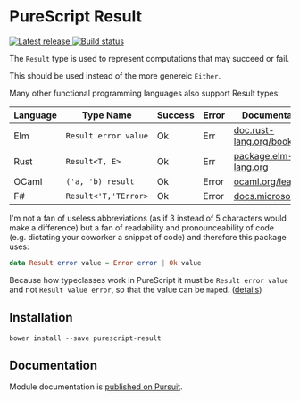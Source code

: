 # PureScript Result

[![Latest release](http://img.shields.io/github/release/adius/purescript-result.svg)
](https://github.com/adius/purescript-result/releases)
[![Build status](https://travis-ci.org/adius/purescript-result.svg?branch=master)
](https://travis-ci.org/adius/purescript-result)

The `Result` type is used to represent computations
that may succeed or fail.

This should be used instead of the more genereic `Either`.

Many other functional programming languages also support Result types:

Language | Type Name            | Success | Error | Documentation
---------|----------------------|---------|-------|--------------
Elm      | `Result error value` | Ok      | Err | [doc.rust-lang.org/book][rust]
Rust     | `Result<T, E>`       | Ok      | Err   | [package.elm-lang.org][elm]
OCaml    | `('a, 'b) result`    | Ok      | Error | [ocaml.org/learn][ocaml]
F#       | `Result<'T,'TError>` | Ok      | Error | [docs.microsoft.com][fsharp]

[rust]: https://doc.rust-lang.org/book/second-edition/ch09-02-recoverable-errors-with-result.html
[elm]: http://package.elm-lang.org/packages/elm-lang/core/latest/Result
[ocaml]: https://ocaml.org/learn/tutorials/error_handling.html#Result-type
[fsharp]: https://docs.microsoft.com/en-us/dotnet/fsharp/language-reference/results


I'm not a fan of useless abbreviations
(as if 3 instead of 5 characters would make a difference) but
a fan of readability and pronounceability of code
(e.g. dictating your coworker a snippet of code)
and therefore this package uses:

```purescript
data Result error value = Error error | Ok value
```


Because how typeclasses work in PureScript it must be `Result error value`
and not `Result value error`, so that the value can be `map`ed.
([details])

[details]: https://github.com/purescript/purescript/issues/3202#issuecomment-357465332


## Installation

```
bower install --save purescript-result
```


## Documentation

Module documentation is [published on Pursuit].

[published on Pursuit]: http://pursuit.purescript.org/packages/purescript-result
